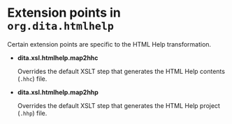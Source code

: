 # Extension points in `org.dita.htmlhelp`

Certain extension points are specific to the HTML Help transformation. 

-   **__dita.xsl.htmlhelp.map2hhc__**

    Overrides the default XSLT step that generates the HTML Help contents \(`.hhc`\) file.

-   **__dita.xsl.htmlhelp.map2hhp__**

    Overrides the default XSLT step that generates the HTML Help project \(`.hhp`\) file.


